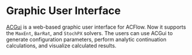 # Graphic User Interface

[ACGui](https://github.com/huangli712/ACGui) is a web-based graphic user interface for ACFlow. Now it supports the `MaxEnt`, `BarRat`, and `StochPX` solvers. The users can use ACGui to generate configuration parameters, perform analytic continuation calculations, and visualize calculated results.
